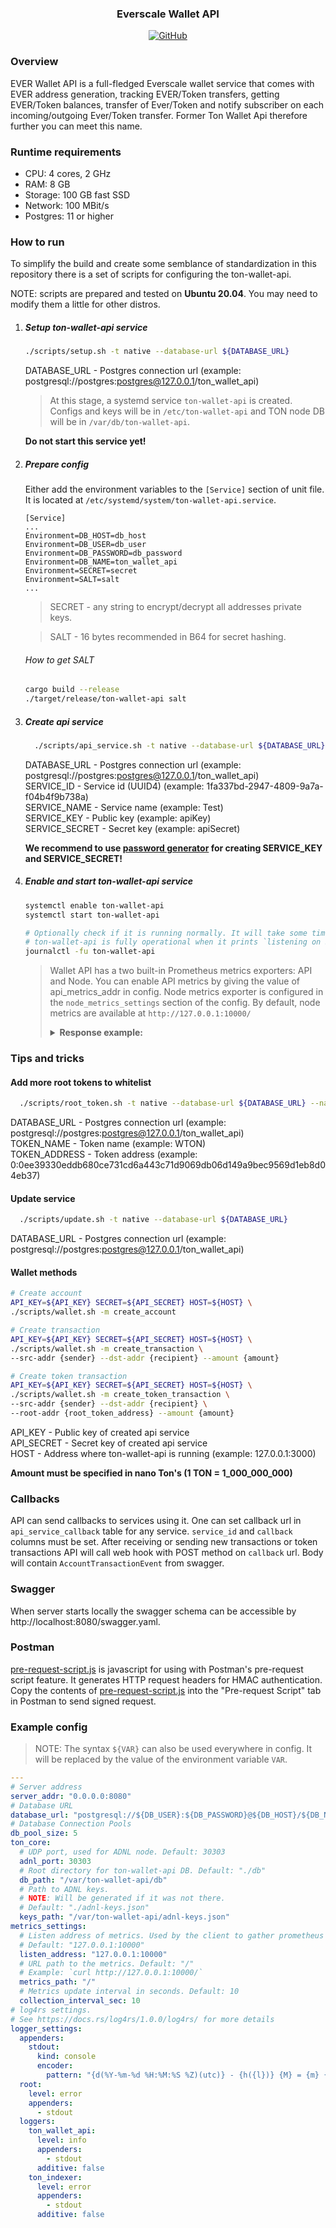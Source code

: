 <p align="center">
   <h3 align="center">Everscale Wallet API</h3>
    <p align="center">
        <a href="/LICENSE">
            <img alt="GitHub" src="https://img.shields.io/github/license/broxus/octusbridge-relay" />
        </a>
    </p>
</p>

### Overview
EVER Wallet API is a full-fledged Everscale wallet service that comes with EVER address generation, tracking EVER/Token
transfers, getting EVER/Token balances, transfer of Ever/Token and notify subscriber on each incoming/outgoing
Ever/Token transfer. Former Ton Wallet Api therefore further you can meet this name.

### Runtime requirements
- CPU: 4 cores, 2 GHz
- RAM: 8 GB
- Storage: 100 GB fast SSD
- Network: 100 MBit/s
- Postgres: 11 or higher

### How to run

To simplify the build and create some semblance of standardization in this repository
there is a set of scripts for configuring the ton-wallet-api.

NOTE: scripts are prepared and tested on **Ubuntu 20.04**. You may need to modify them a little for other distros.

1. ##### Setup ton-wallet-api service
   ```bash
   ./scripts/setup.sh -t native --database-url ${DATABASE_URL}
   ```

   DATABASE_URL - Postgres connection url (example: postgresql://postgres:postgres@127.0.0.1/ton_wallet_api)

   > At this stage, a systemd service `ton-wallet-api` is created. Configs and keys will be in `/etc/ton-wallet-api`
   > and TON node DB will be in `/var/db/ton-wallet-api`.

   **Do not start this service yet!**

2. ##### Prepare config
   Either add the environment variables to the `[Service]` section of unit file.
   It is located at `/etc/systemd/system/ton-wallet-api.service`.

   ```unit file (systemd)
   [Service]
   ...
   Environment=DB_HOST=db_host
   Environment=DB_USER=db_user
   Environment=DB_PASSWORD=db_password
   Environment=DB_NAME=ton_wallet_api
   Environment=SECRET=secret
   Environment=SALT=salt
   ...
   ```

   > SECRET - any string to encrypt/decrypt all addresses private keys.

   > SALT - 16 bytes recommended in B64 for secret hashing.

   ###### How to get SALT
   ```bash
   cargo build --release
   ./target/release/ton-wallet-api salt
   ```

3. ##### Create api service
   ```bash
     ./scripts/api_service.sh -t native --database-url ${DATABASE_URL} --id ${SERVICE_ID} --name ${SERVICE_NAME} --key ${SERVICE_KEY} --secret ${SERVICE_SECRET}
   ```

   DATABASE_URL - Postgres connection url (example: postgresql://postgres:postgres@127.0.0.1/ton_wallet_api) \
   SERVICE_ID - Service id (UUID4) (example: 1fa337bd-2947-4809-9a7a-f04b4f9b738a) \
   SERVICE_NAME - Service name (example: Test) \
   SERVICE_KEY - Public key (example: apiKey) \
   SERVICE_SECRET - Secret key (example: apiSecret)

   **We recommend to use [password generator](https://passwordsgenerator.net) for creating SERVICE_KEY and SERVICE_SECRET!**

4. ##### Enable and start ton-wallet-api service
   ```bash
   systemctl enable ton-wallet-api
   systemctl start ton-wallet-api

   # Optionally check if it is running normally. It will take some time to start.
   # ton-wallet-api is fully operational when it prints `listening on ${your_listen_address}`
   journalctl -fu ton-wallet-api
   ```

   > Wallet API has a two built-in Prometheus metrics exporters: API and Node.
   > You can enable API metrics by giving the value of api_metrics_addr in config.
   > Node metrics exporter is configured in the `node_metrics_settings` section of the config.
   > By default, node metrics are available at `http://127.0.0.1:10000/`
   >
   > <details><summary><b>Response example:</b></summary>
   > <p>
   >
   > ```
   > ton_subscriber_ready 1
   > ton_subscriber_current_utime 1639490380
   > ton_subscriber_time_diff 4
   > ton_subscriber_shard_client_time_diff 7
   > ton_subscriber_mc_block_seqno 13179326
   > ton_subscriber_shard_client_mc_block_seqno 13179326
   > ton_subscriber_pending_message_count 0
   > ```
   >
   > </p>
   > </details>

### Tips and tricks
#### Add more root tokens to whitelist
   ```bash
     ./scripts/root_token.sh -t native --database-url ${DATABASE_URL} --name ${TOKEN_NAME} --address ${TOKEN_ADDRESS}
   ```

   DATABASE_URL - Postgres connection url (example: postgresql://postgres:postgres@127.0.0.1/ton_wallet_api) \
   TOKEN_NAME - Token name (example: WTON) \
   TOKEN_ADDRESS - Token address (example: 0:0ee39330eddb680ce731cd6a443c71d9069db06d149a9bec9569d1eb8d04eb37)

#### Update service
   ```bash
     ./scripts/update.sh -t native --database-url ${DATABASE_URL}
   ```

   DATABASE_URL - Postgres connection url (example: postgresql://postgres:postgres@127.0.0.1/ton_wallet_api)

#### Wallet methods
   ```bash
   # Create account
   API_KEY=${API_KEY} SECRET=${API_SECRET} HOST=${HOST} \
   ./scripts/wallet.sh -m create_account
   
   # Create transaction
   API_KEY=${API_KEY} SECRET=${API_SECRET} HOST=${HOST} \
   ./scripts/wallet.sh -m create_transaction \
   --src-addr {sender} --dst-addr {recipient} --amount {amount}
   
   # Create token transaction
   API_KEY=${API_KEY} SECRET=${API_SECRET} HOST=${HOST} \
   ./scripts/wallet.sh -m create_token_transaction \
   --src-addr {sender} --dst-addr {recipient} \
   --root-addr {root_token_address} --amount {amount}
   ```

   API_KEY - Public key of created api service \
   API_SECRET - Secret key of created api service \
   HOST - Address where ton-wallet-api is running (example: 127.0.0.1:3000)

   **Amount must be specified in nano Ton's (1 TON = 1_000_000_000)**

### Callbacks
API can send callbacks to services using it. One can set callback url in `api_service_callback` table for any service.
`service_id` and `callback` columns must be set. After receiving or sending new transactions or token transactions 
API will call web hook with POST method on `callback` url. Body will contain `AccountTransactionEvent` from swagger. 


### Swagger
When server starts locally the swagger schema can be accessible by http://localhost:8080/swagger.yaml.


### Postman
[pre-request-script.js](scripts/pre-request-script.js) is javascript for using with Postman's pre-request script feature. It generates HTTP request headers for HMAC authentication.
Copy the contents of [pre-request-script.js](scripts/pre-request-script.js) into the "Pre-request Script" tab in Postman to send signed request.


### Example config

> NOTE: The syntax `${VAR}` can also be used everywhere in config. It will be
> replaced by the value of the environment variable `VAR`.

```yaml
---
# Server address
server_addr: "0.0.0.0:8080"
# Database URL
database_url: "postgresql://${DB_USER}:${DB_PASSWORD}@${DB_HOST}/${DB_NAME}"
# Database Connection Pools
db_pool_size: 5
ton_core:
  # UDP port, used for ADNL node. Default: 30303
  adnl_port: 30303
  # Root directory for ton-wallet-api DB. Default: "./db"
  db_path: "/var/ton-wallet-api/db"
  # Path to ADNL keys.
  # NOTE: Will be generated if it was not there.
  # Default: "./adnl-keys.json"
  keys_path: "/var/ton-wallet-api/adnl-keys.json"
metrics_settings:
  # Listen address of metrics. Used by the client to gather prometheus metrics.
  # Default: "127.0.0.1:10000"
  listen_address: "127.0.0.1:10000"
  # URL path to the metrics. Default: "/"
  # Example: `curl http://127.0.0.1:10000/`
  metrics_path: "/"
  # Metrics update interval in seconds. Default: 10
  collection_interval_sec: 10
# log4rs settings.
# See https://docs.rs/log4rs/1.0.0/log4rs/ for more details
logger_settings:
  appenders:
    stdout:
      kind: console
      encoder:
        pattern: "{d(%Y-%m-%d %H:%M:%S %Z)(utc)} - {h({l})} {M} = {m} {n}"
  root:
    level: error
    appenders:
      - stdout
  loggers:
    ton_wallet_api:
      level: info
      appenders:
        - stdout
      additive: false
    ton_indexer:
      level: error
      appenders:
        - stdout
      additive: false
```
